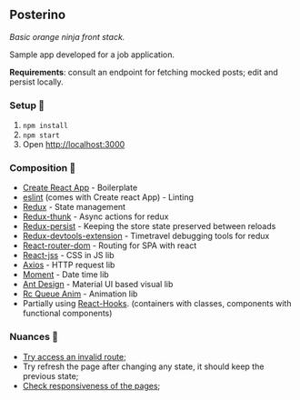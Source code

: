 ## Posterino

*Basic orange ninja front stack.*

Sample app developed for a job application.

**Requirements**: consult an endpoint for fetching mocked posts; edit and persist locally.

### Setup :construction_worker:

1. `npm install`
2. `npm start`
3. Open [http://localhost:3000](http://localhost:3000)

### Composition :hammer:

- [Create React App](https://facebook.github.io/create-react-app/docs/getting-started) - Boilerplate
- [eslint](https://eslint.org/) (comes with Create react App) - Linting
- [Redux](https://react-redux.js.org/) - State management
- [Redux-thunk](https://github.com/reduxjs/redux-thunk) - Async actions for redux
- [Redux-persist](https://github.com/rt2zz/redux-persist) - Keeping the store state preserved between reloads
- [Redux-devtools-extension](https://github.com/zalmoxisus/redux-devtools-extension) - Timetravel debugging tools for redux
- [React-router-dom](https://reacttraining.com/react-router/web/guides/quick-start) - Routing for SPA with react
- [React-jss](https://github.com/cssinjs/react-jss) - CSS in JS lib
- [Axios](https://github.com/axios/axios) - HTTP request lib
- [Moment](https://momentjs.com/) - Date time lib
- [Ant Design](https://ant.design/) - Material UI based visual lib
- [Rc Queue Anim](https://www.npmjs.com/package/rc-queue-anim) - Animation lib
- Partially using [React-Hooks](https://reactjs.org/docs/hooks-intro.html). (containers with classes, components with functional components)

### Nuances :mag_right:

- [Try access an invalid route](http://localhost:3000/posts/1500);
- Try refresh the page after changing any state, it should keep the previous state;
- [Check responsiveness of the pages](http://localhost:3000/posts/1);
